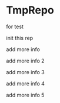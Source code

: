 # TmpRepo
for test

init this rep

add more info

add more info 2

add more info 3


add more info 4

add more info 5

